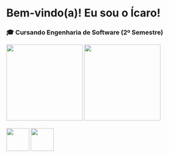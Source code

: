 # Bem-vindo(a)! Eu sou o Ícaro!

### 🎓 Cursando Engenharia de Software (2º Semestre)

<div>
  <img height="200cm" src="https://github-readme-stats.vercel.app/api?username=icaropvn&theme=gotham&hide_border=true&show_icons=true&hide=contribs&rank_icon=github&custom_title=Ícaro-Stats&include_all_commits=true">
  <img height="200cm" src="https://github-readme-stats.vercel.app/api/top-langs/?username=icaropvn&theme=gotham&hide_border=true">
</div>

<div style="display: inline_block"><br>
  <img align="center" height="60" width="60" src="https://cdn.jsdelivr.net/gh/devicons/devicon/icons/c/c-original.svg">
  <img align="center" height="60" width="60" src="https://cdn.jsdelivr.net/gh/devicons/devicon/icons/python/python-original.svg">
</div>
            
          
          
